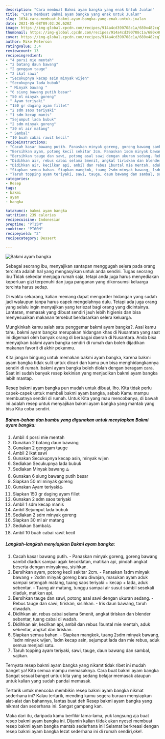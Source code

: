 ```yaml
---
description: "Cara membuat Bakmi ayam bangka yang enak Untuk Jualan"
title: "Cara membuat Bakmi ayam bangka yang enak Untuk Jualan"
slug: 1034-cara-membuat-bakmi-ayam-bangka-yang-enak-untuk-jualan
date: 2021-05-08T09:02:26.620Z
image: https://img-global.cpcdn.com/recipes/914a4cd390708c1a/680x482cq70/bakmi-ayam-bangka-foto-resep-utama.jpg
thumbnail: https://img-global.cpcdn.com/recipes/914a4cd390708c1a/680x482cq70/bakmi-ayam-bangka-foto-resep-utama.jpg
cover: https://img-global.cpcdn.com/recipes/914a4cd390708c1a/680x482cq70/bakmi-ayam-bangka-foto-resep-utama.jpg
author: Mike Peterson
ratingvalue: 3.4
reviewcount: 13
recipeingredient:
- "4 porsi mie mentah"
- "2 batang daun bawang"
- "2 genggam tauge"
- "2 ikat sawi"
- "Secukupnya kecap asin minyak wijen"
- "Secukupnya lada bubuk"
- " Minyak bawang "
- "6 siung bawang putih besar"
- "50 ml minyak goreng"
- " Ayam teriyaki"
- "150 gr daging ayam fillet"
- "2 sdm saos teriyaki"
- "1 sdm kecap manis"
- "Sejumput lada bubuk"
- "2 sdm minyak goreng"
- "30 ml air matang"
- " Sambal"
- "10 buah cabai rawit kecil"
recipeinstructions:
- "Cacah kasar bawang putih. Panaskan minyak goreng, goreng bawang sambil diaduk sampai agak kecoklatan, matikan api, pindah angkat beserta dengan minyaknya, sisihkan."
- "Bersihkan ayam, potong kecil sekitar 2cm. Panaskan 1sdm minyak bawang + 2sdm minyak goreng baru diwajan, masukan ayam aduk sampai setengah matang, tuang saos teriyaki + kecap + lada, aduk sebentar. Tuang air matang, tunggu sampai air susut sambil sesekali diaduk, matikan api."
- "Bersihkan tauge dan sawi, potong asal sawi dengan ukuran sedang. Rebus tauge dan sawi, tiriskan, sisihkan. Iris daun bawang, taruh diwadah."
- "Didihkan air, rebus cabai selama 5menit, angkat tiriskan dan blender sebentar, tuang cabai di wadah."
- "Didihkan air, kecilkan api, ambil dan rebus 1buntal mie mentah, aduk sebentar, angkat dan tiriskan."
- "Siapkan semua bahan. Siapkan mangkok, tuang 2sdm minyak bawang, 1sdm minyak wijen, 1sdm kecap asin, sejumput lada dan mie rebus, aduk semua menjadi satu."
- "Taruh topping ayam teriyaki, sawi, tauge, daun bawang dan sambal, sajikan."
categories:
- Resep
tags:
- bakmi
- ayam
- bangka

katakunci: bakmi ayam bangka 
nutrition: 239 calories
recipecuisine: Indonesian
preptime: "PT15M"
cooktime: "PT60M"
recipeyield: "2"
recipecategory: Dessert

---
```



![Bakmi ayam bangka](https://img-global.cpcdn.com/recipes/914a4cd390708c1a/680x482cq70/bakmi-ayam-bangka-foto-resep-utama.jpg)

Sebagai seorang ibu, menyajikan santapan menggugah selera pada orang tercinta adalah hal yang mengasyikan untuk anda sendiri. Tugas seorang ibu Tidak sekedar menjaga rumah saja, tetapi anda juga harus menyediakan keperluan gizi terpenuhi dan juga panganan yang dikonsumsi keluarga tercinta harus sedap.

Di waktu  sekarang, kalian memang dapat mengorder hidangan yang sudah jadi walaupun tanpa harus capek mengolahnya dulu. Tetapi ada juga orang yang selalu ingin menyajikan yang terlezat bagi orang yang dicintainya. Lantaran, memasak yang dibuat sendiri jauh lebih higienis dan bisa menyesuaikan makanan tersebut berdasarkan selera keluarga. 



Mungkinkah kamu salah satu penggemar bakmi ayam bangka?. Asal kamu tahu, bakmi ayam bangka merupakan hidangan khas di Nusantara yang saat ini digemari oleh banyak orang di berbagai daerah di Nusantara. Anda bisa menyajikan bakmi ayam bangka sendiri di rumah dan boleh dijadikan makanan favorit di akhir pekanmu.

Kita jangan bingung untuk memakan bakmi ayam bangka, karena bakmi ayam bangka tidak sulit untuk dicari dan kamu pun bisa menghidangkannya sendiri di rumah. bakmi ayam bangka boleh diolah dengan beragam cara. Saat ini sudah banyak resep kekinian yang menjadikan bakmi ayam bangka lebih mantap.

Resep bakmi ayam bangka pun mudah untuk dibuat, lho. Kita tidak perlu capek-capek untuk membeli bakmi ayam bangka, sebab Kamu mampu membuatnya sendiri di rumah. Untuk Kita yang mau mencobanya, di bawah ini adalah resep untuk menyajikan bakmi ayam bangka yang mantab yang bisa Kita coba sendiri.

<!--inarticleads1-->

##### Bahan-bahan dan bumbu yang digunakan untuk menyiapkan Bakmi ayam bangka:

1. Ambil 4 porsi mie mentah
1. Gunakan 2 batang daun bawang
1. Gunakan 2 genggam tauge
1. Ambil 2 ikat sawi
1. Gunakan Secukupnya kecap asin, minyak wijen
1. Sediakan Secukupnya lada bubuk
1. Sediakan  Minyak bawang ♨️
1. Gunakan 6 siung bawang putih besar
1. Siapkan 50 ml minyak goreng
1. Gunakan  Ayam teriyaki♨️
1. Siapkan 150 gr daging ayam fillet
1. Gunakan 2 sdm saos teriyaki
1. Ambil 1 sdm kecap manis
1. Ambil Sejumput lada bubuk
1. Sediakan 2 sdm minyak goreng
1. Siapkan 30 ml air matang
1. Sediakan  Sambal♨️
1. Ambil 10 buah cabai rawit kecil




<!--inarticleads2-->

##### Langkah-langkah menyiapkan Bakmi ayam bangka:

1. Cacah kasar bawang putih. - Panaskan minyak goreng, goreng bawang sambil diaduk sampai agak kecoklatan, matikan api, pindah angkat beserta dengan minyaknya, sisihkan.
1. Bersihkan ayam, potong kecil sekitar 2cm. - Panaskan 1sdm minyak bawang + 2sdm minyak goreng baru diwajan, masukan ayam aduk sampai setengah matang, tuang saos teriyaki + kecap + lada, aduk sebentar. - Tuang air matang, tunggu sampai air susut sambil sesekali diaduk, matikan api.
1. Bersihkan tauge dan sawi, potong asal sawi dengan ukuran sedang. - Rebus tauge dan sawi, tiriskan, sisihkan. - Iris daun bawang, taruh diwadah.
1. Didihkan air, rebus cabai selama 5menit, angkat tiriskan dan blender sebentar, tuang cabai di wadah.
1. Didihkan air, kecilkan api, ambil dan rebus 1buntal mie mentah, aduk sebentar, angkat dan tiriskan.
1. Siapkan semua bahan. - Siapkan mangkok, tuang 2sdm minyak bawang, 1sdm minyak wijen, 1sdm kecap asin, sejumput lada dan mie rebus, aduk semua menjadi satu.
1. Taruh topping ayam teriyaki, sawi, tauge, daun bawang dan sambal, sajikan.




Ternyata resep bakmi ayam bangka yang nikamt tidak ribet ini mudah banget ya! Kita semua mampu memasaknya. Cara buat bakmi ayam bangka Sangat sesuai banget untuk kita yang sedang belajar memasak ataupun untuk kalian yang sudah pandai memasak.

Tertarik untuk mencoba membikin resep bakmi ayam bangka nikmat sederhana ini? Kalau tertarik, mending kamu segera buruan menyiapkan alat-alat dan bahannya, lantas buat deh Resep bakmi ayam bangka yang nikmat dan sederhana ini. Sangat gampang kan. 

Maka dari itu, daripada kamu berfikir lama-lama, yuk langsung aja buat resep bakmi ayam bangka ini. Dijamin kalian tiidak akan nyesel membuat resep bakmi ayam bangka mantab sederhana ini! Selamat berkreasi dengan resep bakmi ayam bangka lezat sederhana ini di rumah sendiri,oke!.

